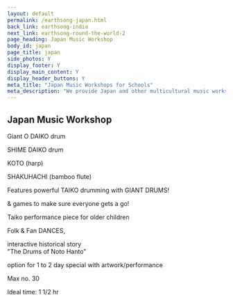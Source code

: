 ```yaml
---
layout: default
permalink: /earthsong-japan.html
back_link: earthsong-india
next_link: earthsong-round-the-world-2
page_heading: Japan Music Workshop
body_id: japan
page_title: japan
side_photos: Y
display_footer: Y 
display_main_content: Y
display_header_buttons: Y
meta_title: "Japan Music Workshops for Schools"
meta_description: "We provide Japan and other multicultural music workshops for schools."
---
```

<h2>Japan Music Workshop</h2>      
<div class="text_box" id="map">
    <p>Giant O DAIKO drum</p>
    <p>SHIME DAIKO drum</p>
    <p>KOTO (harp)</p>
    <p>SHAKUHACHI (bamboo flute)</p>
</div>

<p>Features powerful TAIKO drumming
with GIANT DRUMS!</p>
<p>&amp; games to make sure everyone gets a go!</p>
<p>Taiko performance piece for older children</p>

<div class="text_box" id="dances">
    <p>Folk &amp; Fan DANCES,</p> 
    <p>interactive historical story<br />
    &quot;The Drums of Noto Hanto&quot;</p>
</div>


<div class="text_box" id="footer_pic">
    <p>option for 1 to 2 day special with artwork/performance</p>
</div>              

<p>Max  no. 30</p>
<p class="last_item">Ideal  time:  1 1/2 hr</p>